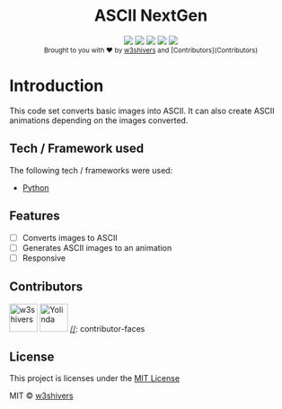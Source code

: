 <h1 align="center">ASCII NextGen</h1>

<div align="center">
    <img src="https://img.shields.io/badge/stability-experimental-orange.svg">
    <a href=""><img src="https://img.shields.io/badge/license-MIT-blue.svg"></a>
    <a href="https://github.com/w3shivers/ascii-next-gen/graphs/contributors" alt="Contributors"><img src="https://img.shields.io/github/contributors/badges/shields" /></a>
    <img src="https://img.shields.io/badge/version-1.0.0-red">
    <img src="https://img.shields.io/badge/python-v3.6+-blue.svg">
</div>

<div align="center">
    <sub>Brought to you with ❤︎ by <a href="https://github.com/w3shivers">w3shivers</a> and [Contributors](Contributors)</sub>
</div>

# Introduction

This code set converts basic images into ASCII. It can also create ASCII animations depending on the images converted. 

## Tech / Framework used
The following tech / frameworks were used:
- <a href="https://www.python.org/" target="_blank" title="Python">Python</a>

## Features
- [ ] Converts images to ASCII
- [ ] Generates ASCII images to an animation
- [ ] Responsive

## Contributors
[//]: contributor-faces
<a href="https://github.com/w3shivers"><img src="https://avatars.githubusercontent.com/u/83607204?v=4" title="w3shivers" width="50" height="50"></a>
<a href="https://github.com/Yolinda"><img src="https://avatars.githubusercontent.com/u/1070989?v=4" title="Yolinda" width="50" height="50"></a>
[//]: contributor-faces


## License
This project is licenses under the <a href="https://github.com/w3shivers/ascii-next-gen/blob/master/LICENSE" target="_blank" title="MIT License">MIT License</a>

MIT © <a href="https://github.com/w3shivers" target="_blank" title="w3shivers">w3shivers</a>
